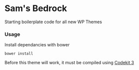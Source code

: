 # Sam's Bedrock

Starting boilerplate code for all new WP Themes

### Usage

Install dependancies with bower

```
bower install
```

Before this theme will work, it must be compiled using [Codekit 3](http://codekitapp.com)

